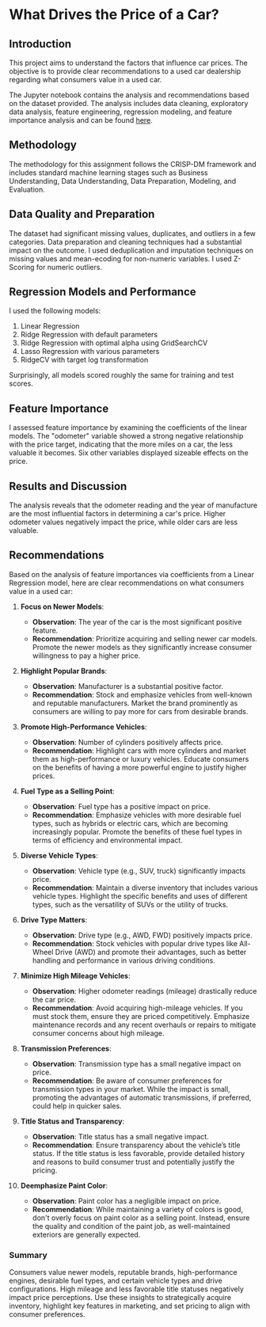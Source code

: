 # What Drives the Price of a Car?

## Introduction
This project aims to understand the factors that influence car prices. The objective is to provide clear recommendations to a used car dealership regarding what consumers value in a used car.

The Jupyter notebook contains the analysis and recommendations based on the dataset provided. The analysis includes data cleaning, exploratory data analysis, feature engineering, regression modeling, and feature importance analysis and can be found [here](https://github.com/Michael-Stout/Module_11/blob/master/src/prompt_II.ipynb).

## Methodology
The methodology for this assignment follows the CRISP-DM framework and includes standard machine learning stages such as Business Understanding, Data Understanding, Data Preparation, Modeling, and Evaluation. 

## Data Quality and Preparation
The dataset had significant missing values, duplicates, and outliers in a few categories. Data preparation and cleaning techniques had a substantial impact on the outcome. I used deduplication and imputation techniques on missing values and mean-ecoding for non-numeric variables. I used Z-Scoring for numeric outliers.
## Regression Models and Performance
I used the following models:
1. Linear Regression
2. Ridge Regression with default parameters
3. Ridge Regression with optimal alpha using GridSearchCV
4. Lasso Regression with various parameters
5. RidgeCV with target log transformation

Surprisingly, all models scored roughly the same for training and test scores.

## Feature Importance
I assessed feature importance by examining the coefficients of the linear models. The "odometer" variable showed a strong negative relationship with the price target, indicating that the more miles on a car, the less valuable it becomes. Six other variables displayed sizeable effects on the price.

## Results and Discussion
The analysis reveals that the odometer reading and the year of manufacture are the most influential factors in determining a car's price. Higher odometer values negatively impact the price, while older cars are less valuable.

## Recommendations

Based on the analysis of feature importances via coefficients from a Linear Regression model, here are clear recommendations on what consumers value in a used car:

1. **Focus on Newer Models**:
   - **Observation**: The year of the car is the most significant positive feature.
   - **Recommendation**: Prioritize acquiring and selling newer car models. Promote the newer models as they significantly increase consumer willingness to pay a higher price.

2. **Highlight Popular Brands**:
   - **Observation**: Manufacturer is a substantial positive factor.
   - **Recommendation**: Stock and emphasize vehicles from well-known and reputable manufacturers. Market the brand prominently as consumers are willing to pay more for cars from desirable brands.

3. **Promote High-Performance Vehicles**:
   - **Observation**: Number of cylinders positively affects price.
   - **Recommendation**: Highlight cars with more cylinders and market them as high-performance or luxury vehicles. Educate consumers on the benefits of having a more powerful engine to justify higher prices.

4. **Fuel Type as a Selling Point**:
   - **Observation**: Fuel type has a positive impact on price.
   - **Recommendation**: Emphasize vehicles with more desirable fuel types, such as hybrids or electric cars, which are becoming increasingly popular. Promote the benefits of these fuel types in terms of efficiency and environmental impact.

5. **Diverse Vehicle Types**:
   - **Observation**: Vehicle type (e.g., SUV, truck) significantly impacts price.
   - **Recommendation**: Maintain a diverse inventory that includes various vehicle types. Highlight the specific benefits and uses of different types, such as the versatility of SUVs or the utility of trucks.

6. **Drive Type Matters**:
   - **Observation**: Drive type (e.g., AWD, FWD) positively impacts price.
   - **Recommendation**: Stock vehicles with popular drive types like All-Wheel Drive (AWD) and promote their advantages, such as better handling and performance in various driving conditions.

7. **Minimize High Mileage Vehicles**:
   - **Observation**: Higher odometer readings (mileage) drastically reduce the car price.
   - **Recommendation**: Avoid acquiring high-mileage vehicles. If you must stock them, ensure they are priced competitively. Emphasize maintenance records and any recent overhauls or repairs to mitigate consumer concerns about high mileage.

8. **Transmission Preferences**:
   - **Observation**: Transmission type has a small negative impact on price.
   - **Recommendation**: Be aware of consumer preferences for transmission types in your market. While the impact is small, promoting the advantages of automatic transmissions, if preferred, could help in quicker sales.

9. **Title Status and Transparency**:
   - **Observation**: Title status has a small negative impact.
   - **Recommendation**: Ensure transparency about the vehicle’s title status. If the title status is less favorable, provide detailed history and reasons to build consumer trust and potentially justify the pricing.

10. **Deemphasize Paint Color**:
    - **Observation**: Paint color has a negligible impact on price.
    - **Recommendation**: While maintaining a variety of colors is good, don't overly focus on paint color as a selling point. Instead, ensure the quality and condition of the paint job, as well-maintained exteriors are generally expected.

### Summary

Consumers value newer models, reputable brands, high-performance engines, desirable fuel types, and certain vehicle types and drive configurations. High mileage and less favorable title statuses negatively impact price perceptions. Use these insights to strategically acquire inventory, highlight key features in marketing, and set pricing to align with consumer preferences.